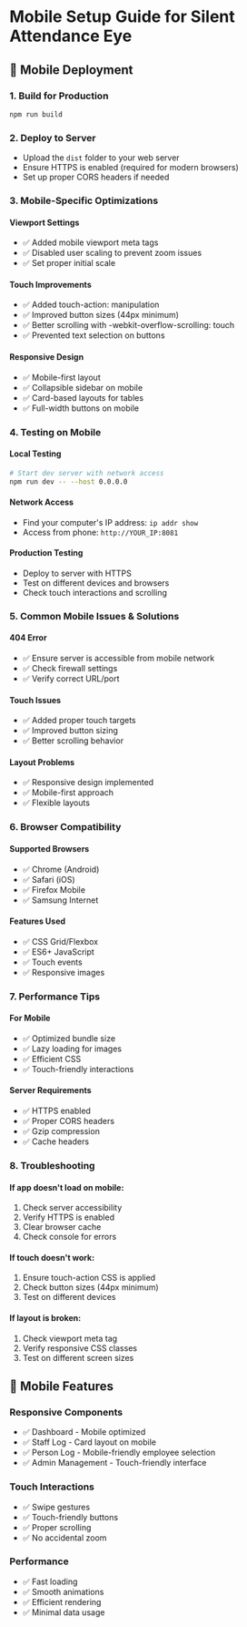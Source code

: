 # Mobile Setup Guide for Silent Attendance Eye

## 🚀 **Mobile Deployment**

### **1. Build for Production**
```bash
npm run build
```

### **2. Deploy to Server**
- Upload the `dist` folder to your web server
- Ensure HTTPS is enabled (required for modern browsers)
- Set up proper CORS headers if needed

### **3. Mobile-Specific Optimizations**

#### **Viewport Settings**
- ✅ Added mobile viewport meta tags
- ✅ Disabled user scaling to prevent zoom issues
- ✅ Set proper initial scale

#### **Touch Improvements**
- ✅ Added touch-action: manipulation
- ✅ Improved button sizes (44px minimum)
- ✅ Better scrolling with -webkit-overflow-scrolling: touch
- ✅ Prevented text selection on buttons

#### **Responsive Design**
- ✅ Mobile-first layout
- ✅ Collapsible sidebar on mobile
- ✅ Card-based layouts for tables
- ✅ Full-width buttons on mobile

### **4. Testing on Mobile**

#### **Local Testing**
```bash
# Start dev server with network access
npm run dev -- --host 0.0.0.0
```

#### **Network Access**
- Find your computer's IP address: `ip addr show`
- Access from phone: `http://YOUR_IP:8081`

#### **Production Testing**
- Deploy to server with HTTPS
- Test on different devices and browsers
- Check touch interactions and scrolling

### **5. Common Mobile Issues & Solutions**

#### **404 Error**
- ✅ Ensure server is accessible from mobile network
- ✅ Check firewall settings
- ✅ Verify correct URL/port

#### **Touch Issues**
- ✅ Added proper touch targets
- ✅ Improved button sizing
- ✅ Better scrolling behavior

#### **Layout Problems**
- ✅ Responsive design implemented
- ✅ Mobile-first approach
- ✅ Flexible layouts

### **6. Browser Compatibility**

#### **Supported Browsers**
- ✅ Chrome (Android)
- ✅ Safari (iOS)
- ✅ Firefox Mobile
- ✅ Samsung Internet

#### **Features Used**
- ✅ CSS Grid/Flexbox
- ✅ ES6+ JavaScript
- ✅ Touch events
- ✅ Responsive images

### **7. Performance Tips**

#### **For Mobile**
- ✅ Optimized bundle size
- ✅ Lazy loading for images
- ✅ Efficient CSS
- ✅ Touch-friendly interactions

#### **Server Requirements**
- ✅ HTTPS enabled
- ✅ Proper CORS headers
- ✅ Gzip compression
- ✅ Cache headers

### **8. Troubleshooting**

#### **If app doesn't load on mobile:**
1. Check server accessibility
2. Verify HTTPS is enabled
3. Clear browser cache
4. Check console for errors

#### **If touch doesn't work:**
1. Ensure touch-action CSS is applied
2. Check button sizes (44px minimum)
3. Test on different devices

#### **If layout is broken:**
1. Check viewport meta tag
2. Verify responsive CSS classes
3. Test on different screen sizes

## 📱 **Mobile Features**

### **Responsive Components**
- ✅ Dashboard - Mobile optimized
- ✅ Staff Log - Card layout on mobile
- ✅ Person Log - Mobile-friendly employee selection
- ✅ Admin Management - Touch-friendly interface

### **Touch Interactions**
- ✅ Swipe gestures
- ✅ Touch-friendly buttons
- ✅ Proper scrolling
- ✅ No accidental zoom

### **Performance**
- ✅ Fast loading
- ✅ Smooth animations
- ✅ Efficient rendering
- ✅ Minimal data usage 